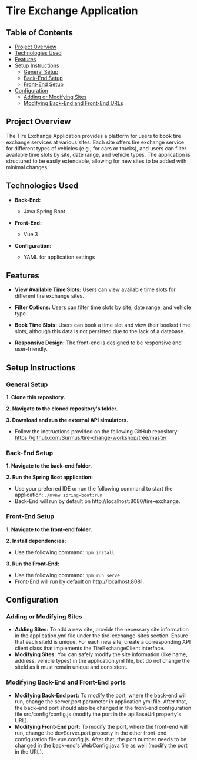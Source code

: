# Tire Exchange Application


## Table of Contents

- [Project Overview](#project-overview)
- [Technologies Used](#technologies-used)
- [Features](#features)
- [Setup Instructions](#setup-instructions)
  - [General Setup](#general-setup)
  - [Back-End Setup](#back-end-setup)
  - [Front-End Setup](#front-end-setup)
- [Configuration](#configuration)
  - [Adding or Modifying Sites](#adding-or-modifying-sites)
  - [Modifying Back-End and Front-End URLs](#modifying-back-end-and-front-end-urls)


## Project Overview

The Tire Exchange Application provides a platform for users to book tire exchange services at various sites. Each site offers tire exchange service for different types of vehicles (e.g., for cars or trucks), and users can filter available time slots by site, date range, and vehicle types. The application is structured to be easily extendable, allowing for new sites to be added with minimal changes.


## Technologies Used

- **Back-End:**
  - Java Spring Boot

- **Front-End:**
  - Vue 3

- **Configuration:**
  - YAML for application settings


## Features

- **View Available Time Slots:** Users can view available time slots for different tire exchange sites.

- **Filter Options:** Users can filter time slots by site, date range, and vehicle type.

- **Book Time Slots:** Users can book a time slot and view their booked time slots, although this data is not persisted due to the lack of a database.
  
- **Responsive Design:** The front-end is designed to be responsive and user-friendly.


## Setup Instructions

### General Setup

**1. Clone this repository.**

**2. Navigate to the cloned repository's folder.**

**3. Download and run the external API simulators.** 
- Follow the inctructions provided on the following GitHub repository: https://github.com/Surmus/tire-change-workshop/tree/master

### Back-End Setup

**1. Navigate to the back-end folder.**

**2. Run the Spring Boot application:**
- Use your preferred IDE or run the following command to start the application: `./mvnw spring-boot:run`
- Back-End will run by default on http://localhost:8080/tire-exchange.

### Front-End Setup

**1. Navigate to the front-end folder.**

**2. Install dependencies:**
- Use the following command: `npm install`

**3. Run the Front-End:**
- Use the following command: `npm run serve`
- Front-End will run by default on http://localhost:8081.


## Configuration

### Adding or Modifying Sites

- **Adding Sites:** To add a new site, provide the necessary site information in the application.yml file under the tire-exchange-sites section. Ensure that each siteId is unique. For each new site, create a corresponding API client class that implements the TireExchangeClient interface.
- **Modifying Sites:** You can safely modify the site information (like name, address, vehicle types) in the application.yml file, but do not change the siteId as it must remain unique and consistent.

### Modifying Back-End and Front-End ports

- **Modifying Back-End port:** To modify the port, where the back-end will run, change the server.port parameter in application.yml file. After that, the back-end port should also be changed in the front-end configuration file src/config/config.js (modify the port in the apiBaseUrl property's URL).
- **Modifying Front-End port:** To modify the port, where the front-end will run, change the devServer.port property in the other front-end configuration file vue.config.js. After that, the port number needs to be changed in the back-end's WebConfig.java file as well (modify the port in the URL).
